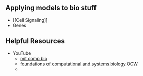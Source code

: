 
## Applying models to bio stuff

- [[Cell Signaling]]
- Genes


## Helpful Resources

- YouTube
	- [mit comp bio](https://www.youtube.com/playlist?list=PLypiXJdtIca6GBQwDTo4bIEDV8F4RcAgt)
	- [foundations of computational and systems biology OCW](https://www.youtube.com/watch?v=lJzybEXmIj0&list=PLUl4u3cNGP63uK-oWiLgO7LLJV6ZCWXac)
	- 

